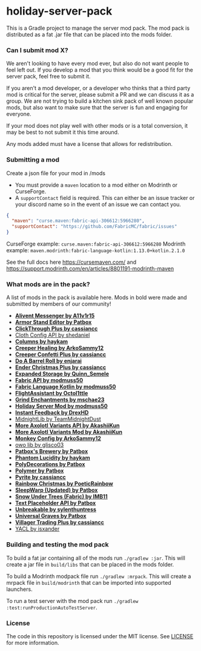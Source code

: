 # holiday-server-pack

This is a Gradle project to manage the server mod pack. The mod pack is distributed as a fat .jar file that can be placed into the mods folder.

### Can I submit mod X?

We aren't looking to have every mod ever, but also do not want people to feel left out. If you develop a mod that you think would be a good fit for the server pack, feel free to submit it.

If you aren't a mod developer, or a developer who thinks that a third party mod is critical for the server, please submit a PR and we can discuss it as a group. We are not trying to build a kitchen sink pack of well known popular mods, but also want to make sure that the server is fun and engaging for everyone.

If your mod does not play well with other mods or is a total conversion, it may be best to not submit it this time around.

Any mods added must have a license that allows for redistribution.

### Submitting a mod

Create a json file for your mod in /mods

- You must provide a `maven` location to a mod either on Modrinth or CurseForge.
- A `supportContact` field is required. This can either be an issue tracker or your discord name so in the event of an issue we can contact you.

```json
{
  "maven": "curse.maven:fabric-api-306612:5966280",
  "supportContact": "https://github.com/FabricMC/fabric/issues"
}
```

CurseForge example: `curse.maven:fabric-api-306612:5966280`
Modrinth example: `maven.modrinth:fabric-language-kotlin:1.13.0+kotlin.2.1.0`

See the full docs here https://cursemaven.com/ and https://support.modrinth.com/en/articles/8801191-modrinth-maven

### What mods are in the pack?

A list of mods in the pack is available here. Mods in bold were made and submitted by members of our community!

- [**Alivent Messenger by A11v1r15**](https://modrinth.com/mod/alivent-messager)
- [**Armor Stand Editor by Patbox**](https://modrinth.com/mod/armorstandeditor)
- [**ClickThrough Plus by cassiancc**](https://modrinth.com/mod/clickthrough+)
- [Cloth Config API by shedaniel](https://modrinth.com/mod/cloth-config)
- [**Columns by haykam**](https://modrinth.com/mod/columns)
- [**Creeper Healing by ArkoSammy12**](https://modrinth.com/mod/creeper-healing)
- [**Creeper Confetti Plus by cassiancc**](https://modrinth.com/mod/creeperconfetti+)
- [**Do A Barrel Roll by enjarai**](https://modrinth.com/mod/do-a-barrel-roll)
- [**Ender Christmas Plus by cassiancc**](https://modrinth.com/mod/ender-christmas+)
- [**Expanded Storage by Quinn_Semele**](https://modrinth.com/mod/expanded-storage)
- [**Fabric API by modmuss50**](https://modrinth.com/mod/fabric-api)
- [**Fabric Language Kotlin by modmuss50**](https://modrinth.com/mod/fabric-language-kotlin)
- [**FlightAssistant by Octol1ttle**](https://modrinth.com/mod/flightassistant)
- [**Grind Enchantments by mschae23**](https://modrinth.com/mod/grind-enchantments)
- [**Holiday Server Mod by modmuss50**](https://github.com/modmuss50/holiday-server-pack)
- [**Instant Feedback by DrexHD**](https://modrinth.com/mod/instant-feedback)
- [MidnightLib by TeamMidnightDust](https://modrinth.com/mod/midnightlib)
- [**More Axolotl Variants API by AkashiiKun**](https://modrinth.com/mod/mavapi)
- [**More Axolotl Variants Mod by AkashiiKun**](https://modrinth.com/mod/mavm)
- [**Monkey Config by ArkoSammy12**](https://modrinth.com/mod/monkey-config)
- [owo lib by glisco03](https://modrinth.com/mod/owo-lib)
- [**Patbox's Brewery by Patbox**](https://modrinth.com/mod/brewery)
- [**Phantom Lucidity by haykam**](https://github.com/haykam821/Phantom-Lucidity/)
- [**PolyDecorations by Patbox**](https://modrinth.com/mod/polydecorations)
- [**Polymer by Patbox**](https://modrinth.com/mod/polymer)
- [**Pyrite by cassiancc**](https://modrinth.com/mod/pyrite)
- [**Rainbow Christmas by PoeticRainbow**](https://modrinth.com/mod/rainbow-christmas)
- [**SleepWarp (Updated) by Patbox**](https://modrinth.com/mod/sleep-warp-updated)
- [**Snow Under Trees (Fabric) by IMB11**](https://modrinth.com/mod/snow-under-trees-remastered)
- [**Text Placeholder API by Patbox**](https://modrinth.com/mod/placeholder-api)
- [**Unbreakable by sylenthuntress**](https://modrinth.com/mod/durability-rework)
- [**Universal Graves by Patbox**](https://modrinth.com/mod/universal-graves)
- [**Villager Trading Plus by cassiancc**](https://modrinth.com/mod/trading+)
- [YACL by isxander](https://modrinth.com/mod/yacl)

### Building and testing the mod pack

To build a fat jar containing all of the mods run `./gradlew :jar`. This will create a jar file in `build/libs` that can be placed in the mods folder.

To build a Modrinth modpack file run `./gradlew :mrpack`. This will create a mrpack file in `build/modrinth` that can be imported into supported launchers.

To run a test server with the mod pack run `./gradlew :test:runProductionAutoTestServer`.

### License

The code in this repository is licensed under the MIT license. See [LICENSE](LICENSE) for more information.